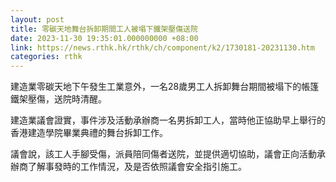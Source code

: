 ```yaml
---
layout: post
title: 零碳天地舞台拆卸期間工人被塌下鐵架壓傷送院
date: 2023-11-30 19:35:01.000000000 +08:00
link: https://news.rthk.hk/rthk/ch/component/k2/1730181-20231130.htm
categories: rthk
---
```


建造業零碳天地下午發生工業意外，一名28歲男工人拆卸舞台期間被塌下的帳篷鐵架壓傷，送院時清醒。

建造業議會證實，事件涉及活動承辦商一名男拆卸工人，當時他正協助早上舉行的香港建造學院畢業典禮的舞台拆卸工作。

議會說，該工人手腳受傷，派員陪同傷者送院，並提供適切協助，議會正向活動承辦商了解事發時的工作情況，及是否依照議會安全指引施工。
